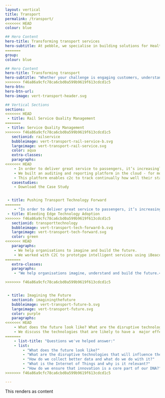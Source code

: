 ```yaml
---
layout: vertical
title: Transport
permalink: /transport/
<<<<<<< HEAD
colour: blue

## Hero Content
hero-title: Transforming transport services
hero-subtitle: At pebble, we specialise in building solutions for Health. We believe there’s an exciting transformation ahead driven by three main themes.
=======
group:
colour: blue

## Hero Content
hero-title: Transforming transport
hero-subtitle: "Whether your challenge is engaging customers, understanding data or maintaining a reputation of world class efficiency - pebble {code} can provide the sustainable culture of innovation that the transport industry needs. We've helped improve:"
>>>>>>> f46a86a9cfc78ca6cbd0a599b9619f613cdcd1c5
hero-btn:
hero-btn-url:
hero-image: vert-transport-header.svg

## Vertical Sections
sections:
<<<<<<< HEAD
 - title: Rail Service Quality Management
=======
 - title: Service Quality Management
>>>>>>> f46a86a9cfc78ca6cbd0a599b9619f613cdcd1c5
   sectionid: railservice
   bubbleimage: vert-transport-rail-service-b.svg
   largeimage: vert-transport-rail-service.svg
   color: aqua
   extra-classes:
   paragraphs:
<<<<<<< HEAD
    - In order to deliver great service to passengers, it’s increasingly important for rail operators to intelligently monitor and report on station and service quality.
    - We built an auditing and reporting platform in the cloud - for mobile devices - using web-location APIs and cutting edge web technologies.
    - This platform enables c2c to track continually how well their stations and trains are delivering on their commitment to provide a great service to their customers.
   casestudies:
    - Download the Case Study


 - title: Pushing Transport Technology Forward
=======
    - "In order to deliver great service to passengers, it’s increasingly important for operators to take advantage of advancements in tech that help to more intelligently monitor and report on service quality. <br/><br/>Using cutting edge technology, we built a flexible auditing and reporting platform, accessible anywhere and on any device, to give National Express the ability to continuously track trains and station delivery. Maximising their capacity for efficiency to demonstrate their commitment to delivering great service for customers."
 - title: Bleeding Edge Technology Adoption
>>>>>>> f46a86a9cfc78ca6cbd0a599b9619f613cdcd1c5
   sectionid: transporttechnology
   bubbleimage: vert-transport-tech-forward-b.svg
   largeimage: vert-transport-tech-forward.svg
   color: green
<<<<<<< HEAD
   paragraphs:
    - We help organisations to imagine and build the future.
    - We worked with C2C to prototype intelligent services using iBeacon & mobile technology to enhance the travel experience and provide new services for passengers.
=======
   extra-classes:
   paragraphs:
    - "We help organisations imagine, understand and build the future.<br/><br/>We worked with rail operators to prototype a signal using iBeacon Technology that communicates to cellphones of train riders when there's a delay--instantly providing them with a smarter and convenient repay solution."

>>>>>>> f46a86a9cfc78ca6cbd0a599b9619f613cdcd1c5


 - title: Imagining the Future
   sectionid: imaginingthefuture
   bubbleimage: vert-transport-future-b.svg
   largeimage: vert-transport-future.svg
   color: purple
   paragraphs:
<<<<<<< HEAD
    - What does the future look like? What are the disruptive technologies that will influence the future of travel?
    - We discuss the technologies that are likely to have a  major effect on travel in the near future.
=======
    - list-title: "Questions we've helped answer:"
    - list:
        - "What does the future look like?"
        - "What are the disruptive technologies that will influence the future of travel?"
        - "How do we collect better data and what do we do with it?"
        - "What is the Internet of Things and why is it relevant?"
        - "How do we ensure that innovation is a core part of our DNA?"
>>>>>>> f46a86a9cfc78ca6cbd0a599b9619f613cdcd1c5

---
```


This renders as content

